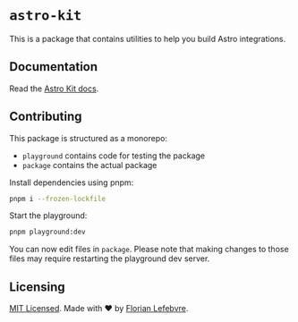 # `astro-kit`

This is a package that contains utilities to help you build Astro integrations.

## Documentation

Read the [Astro Kit docs](https://astro-kit.netlify.app).

## Contributing

This package is structured as a monorepo:

- `playground` contains code for testing the package
- `package` contains the actual package

Install dependencies using pnpm: 

```bash
pnpm i --frozen-lockfile
```

Start the playground:

```bash
pnpm playground:dev
```

You can now edit files in `package`. Please note that making changes to those files may require restarting the playground dev server.

## Licensing

[MIT Licensed](https://github.com/florian-lefebvre/astro-kit/blob/main/LICENSE). Made with ❤️ by [Florian Lefebvre](https://github.com/florian-lefebvre).
